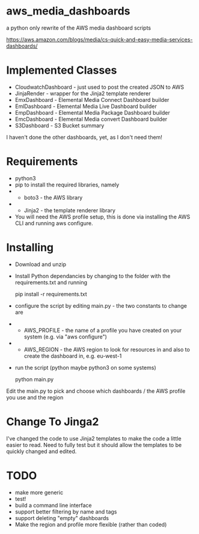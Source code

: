 # aws_media_dashboards
a python only rewrite of the AWS media dashboard scripts

https://aws.amazon.com/blogs/media/cs-quick-and-easy-media-services-dashboards/

# Implemented Classes
* CloudwatchDashboard - just used to post the created JSON to AWS
* JinjaRender - wrapper for the Jinja2 template renderer
* EmxDashboard - Elemental Media Connect Dashboard builder
* EmlDashboard - Elemental Media Live Dashboard builder
* EmpDashboard - Elemental Media Package Dashboard builder
* EmcDashboard - Elemental Media convert Dashboard builder
* S3Dashboard - S3 Bucket summary

I haven't done the other dashboards, yet, as I don't need them!

# Requirements
* python3
* pip to install the required libraries, namely
* * boto3 - the AWS library
* * Jinja2 - the template renderer library
* You will need the AWS profile setup, this is done via installing the AWS CLI and running aws configure.


# Installing
* Download and unzip
* Install Python dependancies by changing to the folder with the requirements.txt and running

    pip install -r requirements.txt

* configure the script by editing main.py - the two constants to change are
* * AWS_PROFILE - the name of a profile you have created on your system (e.g. via "aws configure")
* * AWS_REGION - the AWS region to look for resources in and also to create the dashboard in, e.g. eu-west-1
* run the script (python maybe python3 on some systems)

    python main.py

Edit the main.py to pick and choose which dashboards / the AWS profile you use and the region

# Change To Jinga2
I've changed the code to use Jinja2 templates to make the code a little easier to read. Need to
fully test but it should allow the templates to be quickly changed and edited.

# TODO
* make more generic
* test!
* build a command line interface
* support better filtering by name and tags
* support deleting "empty" dashboards
* Make the region and profile more flexible (rather than coded)

